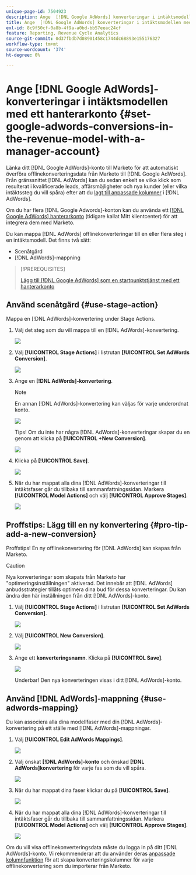 ```yaml
---
unique-page-id: 7504923
description: Ange  [!DNL Google AdWords] konverteringar i intäktsmodellen med ett Manager-konto - Marketo Docs - produktdokumentation
title: Ange  [!DNL Google AdWords] konverteringar i intäktsmodellen med ett hanterarkonto
exl-id: 8c9f50cf-0a8b-4f9a-a0bd-bb57eeac24cf
feature: Reporting, Revenue Cycle Analytics
source-git-commit: 0d37fbdb7d08901458c1744dc68893e155176327
workflow-type: tm+mt
source-wordcount: '374'
ht-degree: 0%

---
```


# Ange [!DNL Google AdWords]-konverteringar i intäktsmodellen med ett hanterarkonto {#set-google-adwords-conversions-in-the-revenue-model-with-a-manager-account}

Länka ditt [!DNL Google AdWords]-konto till Marketo för att automatiskt överföra offlinekonverteringsdata från Marketo till [!DNL Google AdWords]. Från gränssnittet [!DNL AdWords] kan du sedan enkelt se vilka klick som resulterat i kvalificerade leads, affärsmöjligheter och nya kunder (eller vilka intäktssteg du vill spåra) efter att du [lagt till anpassade kolumner](https://support.google.com/adwords/answer/3073556) i [!DNL AdWords].

Om du har flera [!DNL Google Adwords]-konton kan du använda ett [[!DNL Google AdWords] hanterarkonto](https://www.google.com/adwords/manager-accounts/) (tidigare kallat Mitt klientcenter) för att integrera dem med Marketo.

Du kan mappa [!DNL AdWords] offlinekonverteringar till en eller flera steg i en intäktsmodell. Det finns två sätt:

* Scenåtgärd
* [!DNL AdWords]-mappning

>[!PREREQUISITES]
>
>[Lägg till [!DNL Google AdWords] som en startpunktstjänst med ett hanterarkonto](/help/marketo/product-docs/administration/additional-integrations/add-google-adwords-as-a-launchpoint-service-with-a-manager-account.md)

## Använd scenåtgärd {#use-stage-action}

Mappa en [!DNL AdWords]-konvertering under Stage Actions.

1. Välj det steg som du vill mappa till en [!DNL AdWords]-konvertering.

   ![](assets/image2015-2-26-16-3a40-3a2.png)

1. Välj **[!UICONTROL Stage Actions]** i listrutan **[!UICONTROL Set AdWords Conversion]**.

   ![](assets/image2015-2-26-16-3a52-3a24.png)

1. Ange en **[!DNL AdWords]-konvertering**.

   >[!NOTE]
   >
   >En annan [!DNL AdWords]-konvertering kan väljas för varje underordnat konto.

   ![](assets/image2015-3-27-17-3a16-3a37.png)

   Tips! Om du inte har några [!DNL AdWords]-konverteringar skapar du en genom att klicka på **[!UICONTROL +New Conversion]**.

   ![](assets/image2015-3-27-17-3a18-3a58.png)

1. Klicka på **[!UICONTROL Save]**.

   ![](assets/image2015-3-27-17-3a21-3a15.png)

1. När du har mappat alla dina [!DNL AdWords]-konverteringar till intäktsfaser går du tillbaka till sammanfattningssidan. Markera **[!UICONTROL Model Actions]** och välj **[!UICONTROL Approve Stages]**.

   ![](assets/image2015-2-27-12-3a20-3a20.png)

## Proffstips: Lägg till en ny konvertering {#pro-tip-add-a-new-conversion}

Proffstips! En ny offlinekonvertering för [!DNL AdWords] kan skapas från Marketo.

>[!CAUTION]
>
>Nya konverteringar som skapats från Marketo har &quot;optimeringsinställningen&quot; aktiverad. Det innebär att [!DNL AdWords] anbudsstrategier tillåts optimera dina bud för dessa konverteringar. Du kan ändra den här inställningen från ditt [!DNL AdWords]-konto.

1. Välj **[!UICONTROL Stage Actions]** i listrutan **[!UICONTROL Set AdWords Conversion]**.

   ![](assets/image2015-2-26-16-3a52-3a24.png)

1. Välj **[!UICONTROL New Conversion]**.

   ![](assets/image2015-3-27-17-3a23-3a13.png)

1. Ange ett **konverteringsnamn**. Klicka på **[!UICONTROL Save]**.

   ![](assets/image2015-3-27-17-3a24-3a49.png)

   Underbar! Den nya konverteringen visas i ditt [!DNL AdWords]-konto.

## Använd [!DNL AdWords]-mappning {#use-adwords-mapping}

Du kan associera alla dina modellfaser med din [!DNL AdWords]-konvertering på ett ställe med [!DNL AdWords]-mappningar.

1. Välj **[!UICONTROL Edit AdWords Mappings]**.

   ![](assets/image2015-2-26-17-3a3-3a29.png)

1. Välj önskat **[!DNL AdWords]-konto** och önskad **[!DNL AdWords]konvertering** för varje fas som du vill spåra.

   ![](assets/image2015-3-27-17-3a30-3a15.png)

1. När du har mappat dina faser klickar du på **[!UICONTROL Save]**.

   ![](assets/image2015-3-27-17-3a30-3a48.png)

1. När du har mappat alla dina [!DNL AdWords]-konverteringar till intäktsfaser går du tillbaka till sammanfattningssidan. Markera **[!UICONTROL Model Actions]** och välj **[!UICONTROL Approve Stages]**.

   ![](assets/image2015-2-27-12-3a20-3a20.png)

Om du vill visa offlinekonverteringsdata måste du logga in på ditt [!DNL AdWords]-konto. Vi rekommenderar att du använder deras [anpassade kolumnfunktion](https://support.google.com/adwords/answer/3073556) för att skapa konverteringskolumner för varje offlinekonvertering som du importerar från Marketo.
